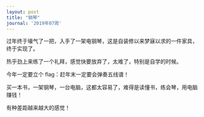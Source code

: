 ```yaml
---
layout: post
title: "钢琴"
journal: '2019年07周'
---
```


过年终于壕气了一把，入手了一架电钢琴，这是自装修以来梦寐以求的一件家具，终于实现了。

热乎劲上来练了一个礼拜，感觉快要放弃了，太难了，特别是自学的时候。

今年一定要立个 flag：赶年末一定要会弹奏五线谱！

买一本书，一架钢琴，一台电脑，这都太容易了，难得是读懂书，练会琴，用电脑赚钱！

有种差距越来越大的感觉！
